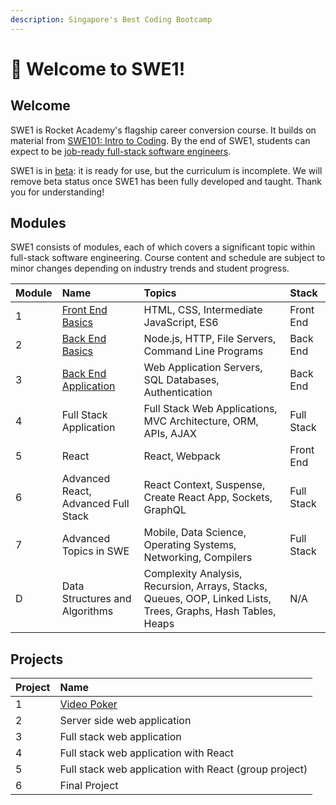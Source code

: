 ```yaml
---
description: Singapore's Best Coding Bootcamp
---
```


# 🚀 Welcome to SWE1!

## Welcome

SWE1 is Rocket Academy's flagship career conversion course. It builds on material from [SWE101: Intro to Coding](https://swe101.rocketacademy.co). By the end of SWE1, students can expect to be [job-ready full-stack software engineers](https://inewsnetwork.net/wp-content/uploads/2019/01/5051722203_890e2dab19_b-811x900.jpg).

SWE1 is in [beta](https://medium.com/swlh/what-does-beta-really-mean-a8accc5e2354#:~:text=Alpha%3A%20The%20software%20is%20ready,scoped%20bug%20fixes%20are%20allowed.): it is ready for use, but the curriculum is incomplete. We will remove beta status once SWE1 has been fully developed and taught. Thank you for understanding!

## Modules

SWE1 consists of modules, each of which covers a significant topic within full-stack software engineering. Course content and schedule are subject to minor changes depending on industry trends and student progress.

| Module | Name | Topics | Stack |
| :--- | :--- | :--- | :--- |
| 1 | [Front End Basics](1-front-end-basics/1.0-module-1-overview.md) | HTML, CSS, Intermediate JavaScript, ES6 | Front End |
| 2 | [Back End Basics](2-back-end-basics/2-0-module-2-overview.md) | Node.js, HTTP, File Servers, Command Line Programs | Back End |
| 3 | [Back End Application](3-back-end-application/3-0-module-3-overview.md) | Web Application Servers, SQL Databases, Authentication | Back End |
| 4 | Full Stack Application | Full Stack Web Applications, MVC Architecture, ORM, APIs, AJAX | Full Stack |
| 5 | React | React, Webpack | Front End |
| 6 | Advanced React, Advanced Full Stack | React Context, Suspense, Create React App, Sockets, GraphQL | Full Stack |
| 7 | Advanced Topics in SWE | Mobile, Data Science, Operating Systems, Networking, Compilers | Full Stack |
| D | Data Structures and Algorithms | Complexity Analysis, Recursion, Arrays, Stacks, Queues, OOP, Linked Lists, Trees, Graphs, Hash Tables, Heaps | N/A |

## Projects

| Project | Name |
| :--- | :--- |
| 1 | [Video Poker](projects/project-1-video-poker.md) |
| 2 | Server side web application |
| 3 | Full stack web application |
| 4 | Full stack web application with React |
| 5 | Full stack web application with React \(group project\) |
| 6 | Final Project |

